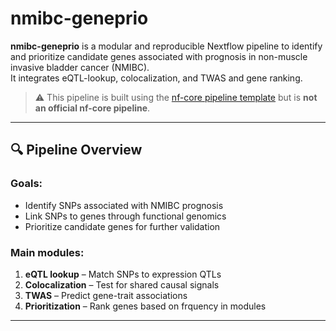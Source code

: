 # nmibc-geneprio

**nmibc-geneprio** is a modular and reproducible Nextflow pipeline to identify and prioritize candidate genes associated with prognosis in non-muscle invasive bladder cancer (NMIBC).  
It integrates eQTL-lookup, colocalization, and TWAS and gene ranking.


> ⚠️ This pipeline is built using the [nf-core pipeline template](https://nf-co.re) but is **not an official nf-core pipeline**.

---

## 🔍 Pipeline Overview

### Goals:
- Identify SNPs associated with NMIBC prognosis
- Link SNPs to genes through functional genomics
- Prioritize candidate genes for further validation

### Main modules:
1. **eQTL lookup** – Match SNPs to expression QTLs
2. **Colocalization** – Test for shared causal signals
3. **TWAS** – Predict gene-trait associations
4. **Prioritization** – Rank genes based on frquency in modules

---

